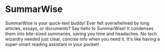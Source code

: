 # SummarWise
SummarWise is your quick-text buddy! Ever felt overwhelmed by long articles, essays, or documents? Say hello to SummarWise! It condenses them into bite-sized summaries, saving you time and headaches. No tech wizardry needed just clear, concise info when you need it. It's like having a super-smart reading assistant in your pocket!
